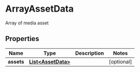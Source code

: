 

# ArrayAssetData

Array of media asset

## Properties

Name | Type | Description | Notes
------------ | ------------- | ------------- | -------------
**assets** | [**List&lt;AssetData&gt;**](AssetData.md) |  |  [optional]



